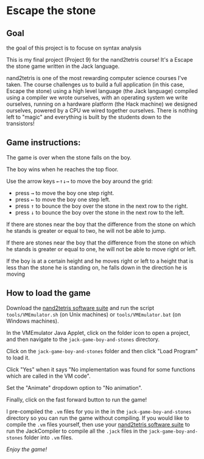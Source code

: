 # Escape the stone

## Goal
the goal of this project is to focuse on syntax analysis

This is my final project (Project 9) for the nand2tetris course! It's a Escape the stone game written in the Jack language.

nand2tetris is one of the most rewarding computer science courses I've taken. The course challenges us to build a full application (in this case, Escape the stone) using a high level language (the Jack language) compiled using a compiler we wrote ourselves, with an operating system we write ourselves, running on a hardware platform (the Hack machine) we designed ourselves, powered by a CPU we wired together ourselves. There is nothing left to "magic" and everything is built by the students down to the transistors!

## Game instructions:

The game is over when the stone falls on the boy.

The boy wins when he reaches the top floor.

Use the arrow keys <kbd>←</kbd><kbd>↑</kbd><kbd>↓</kbd><kbd>→</kbd> to move the boy around the grid:

* press <kbd>→</kbd> to move the boy one step right.
* press <kbd>←</kbd> to move the boy one step left.
* press <kbd>↑</kbd> to bounce the boy over the stone in the next row to the right.
* press <kbd>↓</kbd> to bounce the boy over the stone in the next row to the left.

If there are stones near the boy that the difference from the stone on which he stands is greater or equal to two, he will not be able to jump.

If there are stones near the boy that the difference from the stone on which he stands is greater or equal to one, he will not be able to move right or left.

If the boy is at a certain height and he moves right or left to a height that is less than the stone he is standing on, he falls down in the direction he is moving


## How to load the game

Download the [nand2tetris software suite](https://www.nand2tetris.org/software) and run the script `tools/VMEmulator.sh` (on Unix machines) or `tools/VMEmulator.bat` (on Windows machines).

In the VMEmulator Java Applet, click on the folder icon to open a project, and then navigate to the `jack-game-boy-and-stones` directory.

Click on the `jack-game-boy-and-stones` folder and then click "Load Program" to load it.

Click "Yes" when it says "No implementation was found for some functions which are called in the VM code".

Set the "Animate" dropdown option to "No animation".

Finally, click on the fast forward button to run the game!

I pre-compiled the `.vm` files for you in the in the `jack-game-boy-and-stones` directory so you can run the game without compiling. If you would like to compile the `.vm` files yourself, then use your [nand2tetris software suite](https://www.nand2tetris.org/software) to run the JackCompiler to compile all the `.jack` files in the `jack-game-boy-and-stones` folder into `.vm` files.

*Enjoy the game!*